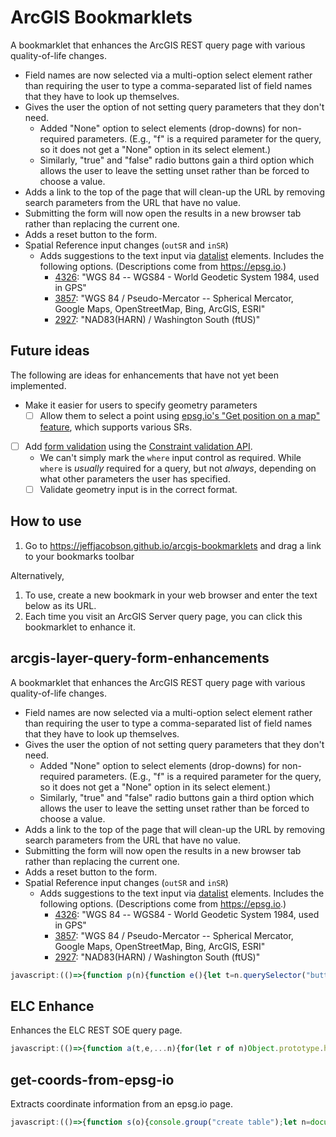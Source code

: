 # ArcGIS Bookmarklets

<!-- 🚨⚠ WARNING: DO NOT EDIT THE README.md FILE. MAKE ALL CHANGES TO README.template.md, as README.md will be overwritten by an automated process. -->

A bookmarklet that enhances the ArcGIS REST query page with various quality-of-life changes.

* Field names are now selected via a multi-option select element rather than requiring the user to type a comma-separated list of field names that they have to look up themselves.
* Gives the user the option of not setting query parameters that they don't need.
  * Added "None" option to select elements (drop-downs) for non-required parameters. (E.g., "f" is a required parameter for the query, so it does not get a "None" option in its select element.)
  * Similarly, "true" and "false" radio buttons gain a third option which allows the user to leave the setting unset rather than be forced to choose a value.
* Adds a link to the top of the page that will clean-up the URL by removing search parameters from the URL that have no value.
* Submitting the form will now open the results in a new browser tab rather than replacing the current one.
* Adds a reset button to the form.
* Spatial Reference input changes (`outSR` and `inSR`)
  * Adds suggestions to the text input via [datalist](https://developer.mozilla.org/en-US/docs/Web/HTML/Element/datalist) elements. Includes the following options. (Descriptions come from <https://epsg.io>.)
    * [4326]: "WGS 84 -- WGS84 - World Geodetic System 1984, used in GPS"
    * [3857]: "WGS 84 / Pseudo-Mercator -- Spherical Mercator, Google Maps, OpenStreetMap, Bing, ArcGIS, ESRI"
    * [2927]: "NAD83(HARN) / Washington South (ftUS)"

## Future ideas

The following are ideas for enhancements that have not yet been implemented.

* Make it easier for users to specify geometry parameters
  * [ ] Allow them to select a point using [epsg.io's "Get position on a map" feature](https://epsg.io/map#srs=2927), which supports various SRs.
* [ ] Add [form validation](https://developer.mozilla.org/en-US/docs/Learn/Forms/Form_validation#validating_forms_using_javascript) using the [Constraint validation API](https://developer.mozilla.org/en-US/docs/Web/API/Constraint_validation).
  * We can't simply mark the `where` input control as required. While `where` is *usually* required for a query, but not *always*, depending on what other parameters the user has specified.
  * [ ] Validate geometry input is in the correct format.

[4326]:https://epsg.io/4326
[2927]:https://epsg.io/2927
[3857]:https://epsg.io/3857

## How to use

1. Go to <https://jeffjacobson.github.io/arcgis-bookmarklets> and drag a link to your bookmarks toolbar

Alternatively,

1. To use, create a new bookmark in your web browser and enter the text below as its URL.
2. Each time you visit an ArcGIS Server query page, you can click this bookmarklet to enhance it.

<!-- The bookmarklet URLs will be written below -->

## arcgis-layer-query-form-enhancements

A bookmarklet that enhances the ArcGIS REST query page with various quality-of-life changes.

* Field names are now selected via a multi-option select element rather than requiring the user to type a comma-separated list of field names that they have to look up themselves.
* Gives the user the option of not setting query parameters that they don't need.
  * Added "None" option to select elements (drop-downs) for non-required parameters. (E.g., "f" is a required parameter for the query, so it does not get a "None" option in its select element.)
  * Similarly, "true" and "false" radio buttons gain a third option which allows the user to leave the setting unset rather than be forced to choose a value.
* Adds a link to the top of the page that will clean-up the URL by removing search parameters from the URL that have no value.
* Submitting the form will now open the results in a new browser tab rather than replacing the current one.
* Adds a reset button to the form.
* Spatial Reference input changes (`outSR` and `inSR`)
  * Adds suggestions to the text input via [datalist](https://developer.mozilla.org/en-US/docs/Web/HTML/Element/datalist) elements. Includes the following options. (Descriptions come from <https://epsg.io>.)
    * [4326]: "WGS 84 -- WGS84 - World Geodetic System 1984, used in GPS"
    * [3857]: "WGS 84 / Pseudo-Mercator -- Spherical Mercator, Google Maps, OpenStreetMap, Bing, ArcGIS, ESRI"
    * [2927]: "NAD83(HARN) / Washington South (ftUS)"

[4326]:https://epsg.io/4326
[2927]:https://epsg.io/2927
[3857]:https://epsg.io/3857
```javascript
javascript:(()=>{function p(n){function e(){let t=n.querySelector("button[type=reset],input[type=reset]");t||(t=document.createElement("button"),t.type="reset",t.innerText="Reset",n.querySelector("[type=submit]")?.parentElement?.appendChild(t))}e(),n.addEventListener("submit",function(t){let o=t.submitter,r=/(?:(?:GET)|(?:POST))/gi,a=o?.getAttribute("value")?.match(r);this.method=a?a[0].toLowerCase():"",this.target="_blank"})}var i=null,f="../../../../../../sdk/rest/index.html",h=`${f}#/Query_Map_Service_Layer/02ss0000000r000000/`;function d(n,e){console.group(`scroll to span with ${e}`);try{let t=n.querySelectorAll("td:first-child>span.usertext");console.debug("matching spans",t);let o=Array.from(t).filter(r=>r.textContent===e);console.debug(`matching spans with ${e}`,o),o.length>0&&o[0].parentElement?.scrollIntoView()}catch(t){throw console.error(t),t}finally{console.groupEnd()}}function E(n){console.group("get help for param");try{let e=this.dataset.param;e?(!i||i.closed?(i=open(this.href,this.target),i?.addEventListener("load",function(t){this.setTimeout(()=>d(this.document,e),1e3)},{passive:!0,capture:!1})):(d(i.document,e),i.focus()),n.preventDefault()):console.warn("could not access paramName")}catch(e){throw console.error(e),e}finally{console.groupEnd()}}function u(n){let e=n.querySelectorAll("label[for]"),t="\u2753";function o(l){let c=l.htmlFor||l.dataset.htmlFor,s=document.createElement("a");s.href=h,s.target="help",s.dataset.param=c,s.text=t,l.append(s),s.addEventListener("click",E)}let r="td>label:first-child>input[type=radio][name]",a=Array.from(n.querySelectorAll(r),l=>{let c=l.name,s=l.parentElement?.parentElement?.previousElementSibling;return s.dataset.htmlFor=c,s});for(let l of a)o(l);e.forEach(o)}var y=new Map([[2927,"NAD83(HARN) / Washington South (ftUS)"],[4326,"WGS 84 - WGS84 - World Geodetic System 1984, used in GPS"],[3857,"WGS 84 / Pseudo-Mercator - Spherical Mercator, Google Maps, OpenStreetMap, Bing, ArcGIS, ESRI"]]);function L(n=y){let e=document.createElement("datalist");e.id="srdatalist";let t=document.createDocumentFragment();for(let[o,r]of n){let a=document.createElement("option");a.value=o.toString(),a.text=a.label=`${o}: ${r}`,t.appendChild(a)}return e.appendChild(t),e}function S(n,e,t=["inSR","outSR"]){let o=t.map(l=>`input[type=text][name='${l}']`).join(","),r=n.querySelectorAll(o);e||(e=L(),n.appendChild(e));let a=typeof e=="string"?e:e.id;for(let l of r)l.setAttribute("list",a)}function g(n){let e=new URL(location.href),t=Array.from(e.searchParams.entries()).filter(([,r])=>r!==""&&r!=="false"&&r!=="esriDefault"),o=new URLSearchParams;for(let[r,a]of t)o.append(r,a);e=new URL(e.href.replace(/\?.+$/,"")),e.search=o.toString(),history.replaceState(null,"",e),n.preventDefault()}function T(n){let e=document.createElement("a");e.href="#",e.text="Cleanup URL",e.addEventListener("click",g);let t=document.createElement("p");t.append(e),n.prepend(t)}function x(n=document.forms[0]){console.group("add 'none' option to selects");let e=["f"].map(r=>`[name='${r}']`).join(","),t=n.querySelectorAll(`select:not(${e})`),o="Unset";console.log("selects",t);for(let r of t){let a=document.createElement("option");a.value="",a.label=o,a.textContent=o,a.defaultSelected=!0,r.appendChild(a),console.log("option added",a)}console.groupEnd()}function F(n){let e=/^esriFieldType/i;return n.replace(e,"")}function*M(n){for(let e of n){if(e.type==="esriFieldTypeGeometry")continue;let t=document.createElement("option");t.value=e.name,t.classList.add(e.type);let o=F(e.type);e.alias&&e.alias!==e.name?t.label=`${e.alias} (${e.name}) (${o})`:t.label=`${e.name} (${o})`,t.text=t.label,yield t}}function v(...n){let e=document.createElement("select");return e.id="outFieldsSelect",e.multiple=!0,e.append(...M(n)),e}function H(n,...e){let t=n.querySelectorAll("input[type=text][name$='Fields'],input[type=text][name$='FieldsForStatistics']");if(!!t)for(let o of t){o.type="hidden";let r=v(...e);o.parentElement?.append(r),r.addEventListener("change",function(a){let l=Array.from(this.selectedOptions,c=>c.value).join(",");o.value=l})}}function I(n=document.forms[0]){let e=Array.from(n.querySelectorAll("input[type=radio][value='false']")).filter(t=>!t.nextElementSibling);if(!!e)for(let t of e){let o=document.createElement("input");o.type="radio",o.value="",o.name=t.name,o.defaultChecked=t.defaultChecked;let r=document.createElement("label");if(r.append(o,document.createTextNode("Unset")),t.parentElement&&t.parentElement.parentElement)t.parentElement.parentElement.append(r);else throw new ReferenceError("expected parent elements not found")}}function w(n){n.where.placeholder='Use "1=1" to query all records.'}function b(n){let e=/(?<start>\d+)(?:,\s*(?<end>\d+))?/,t=n.querySelector("input[name='time']");return t&&(t.pattern=e.source),t}async function R(){let n=/^.+\/(?:(?:Map)|(?:Feature))Server\/(?<layerId>\d+)\b/i,e=location.href.match(n);if(!(e&&e.groups))throw new Error("Invalid map service URL format.");let t=new URL(e[0]),o=e.groups.layerId,r=sessionStorage.getItem(o);return r||(t.searchParams.set("f","json"),r=await(await fetch(t.toString())).text(),sessionStorage.setItem(o,r)),JSON.parse(r)}function m(n=document.forms[0]){if(!n)throw new TypeError(`The value provided for the form parameter is not valid: ${n}.`);n.dataset.enhanced||(w(n),S(n),u(n),T(n),x(n),I(n),p(n),b(n),R().then(e=>{if(!e.fields)throw new TypeError("Expected an layer to have an array of fields.");H(n,...e.fields)}),n.dataset.enhanced="true")}m(document.forms[0]);})();
```

## ELC Enhance

Enhances the ELC REST SOE query page.
```javascript
javascript:(()=>{function a(t,e,...n){for(let r of n)Object.prototype.hasOwnProperty.call(t,r)&&(e[r]=t[r])}function i(t){let e=document.createElement("input");return a(t,e,"name","id"),e.pattern=/\d{2}-\d{2}-\d{4}/.source,e.placeholder=`Either "Current" or, e.g., ${new Date().getFullYear}`,t.replaceWith(e),e}function c(t){let e=document.createElement("input");return e.type="date",a(t,e,"name","id"),t.replaceWith(e),e}function o(t){if(t||(t=document.querySelector("form[action*='exts/ELC'i]")||void 0),!t)return;let e=t.querySelectorAll("tr > td:nth-child(2) > textarea:first-child");for(let n of e)/Date$/i.test(n.id)?c(n):/^lrsYear$/i.test(n.id)&&i(n)}o();})();
```

## get-coords-from-epsg-io

Extracts coordinate information from an epsg.io page.
```javascript
javascript:(()=>{function s(o){console.group("create table");let n=document.createElement("table");console.log("coordsMap",o);for(let[t,r]of o){if(console.log(`current key is ${t}`,r),!r){console.warn(`No coordinates for ${t}`);continue}let e=n.insertRow();console.log("row",e);let a=document.createElement("th");a.textContent=t,e.append(a),console.log("row",e);let c=e.insertCell(),l=document.createElement("pre");l.textContent=JSON.stringify(r),c.append(l),console.log(e)}return console.groupEnd(),n}var i=/-?\d+(?:\.\d+)/g;function*d(...o){for(let n of o){let t=n.querySelector(".caption")?.textContent?.replace(/:$/,"")||null,r=[...n.childNodes].filter(e=>e instanceof Text||e instanceof HTMLSpanElement).map(e=>{let a=e.textContent?.matchAll(i);if(!a)return null;let c=new Array;for(let l of a)c.push(l);return c.flat()}).filter(e=>!!e).map(e=>e?.map(parseFloat)).flat();r.length&&t&&(yield[t,r])}}function m(){let o=document.body.querySelectorAll("#mini-map ~ p");if(!o)throw new TypeError("No elements matching the specified selector were found.");return new Map([...d(...o)])}function u(o){let n=s(o);console.log(`table has ${n.rows.length} rows`);let t=document.body.querySelector("#mini-map")?.parentElement;t?t.append(n):console.warn("Couldn't find target node")}var p=m();u(p);console.log(p);})();
```
